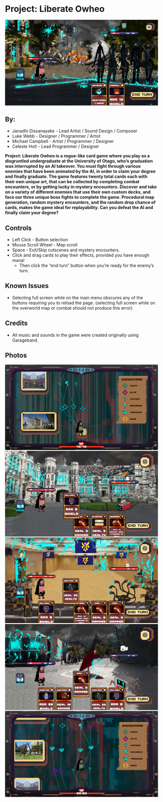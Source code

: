# Project: Liberate Owheo
![Combat against the pentuple boss enemy](photos/Pentuple1.png)

## By:
- Janadhi Dissanayake - Lead Artist / Sound Design / Composer
- Luke Webb - Designer / Programmer / Artist
- Michael Campbell - Artist / Programmer / Designer
- Celeste Holt - Lead Programmer / Designer

**Project: Liberate Owheo is a rogue-like card game where you play as a disgruntled undergraduate at the University of Otago, who’s graduation was interrupted by an AI takeover. You must fight through various enemies that have been animated by the AI, in order to claim your degree and finally graduate. The game features twenty total cards each with their own unique art, that can be collected by completing combat encounters, or by getting lucky in mystery encounters. Discover and take on a variety of different enemies that use their own custom decks, and face our three unique boss fights to complete the game. Procedural map generation, random mystery encounters, and the random drop chance of cards, makes the game ideal for replayability. Can you defeat the AI and finally claim your degree?**

## Controls
- Left Click - Button selection
- Mouse Scroll Wheel - Map scroll
- Space - Exit/Skip cutscenes and mystery encounters.
- Click and drag cards to play their effects, provided you have enough mana!
  - Then click the “end turn” button when you’re ready for the enemy’s turn.

## Known Issues
- Selecting full screen while on the main menu obscures any of the buttons requiring you to reload the page. (selecting full screen while on the overworld map or combat should not produce this error)
## Credits
- All music and sounds in the game were created originally using Garageband. 
## Photos
![Example of overworld navigation](photos/Map1.png)
![Combat against the toaster enemy](photos/Fight1.png)
![Combat agaisnt the cable hydra enemy](photos/Fight2.png)
![Combat against the microwave enemy](photos/Fight3.png)
![Example of overworld map navigation showing progression](photos/Map2.png)

